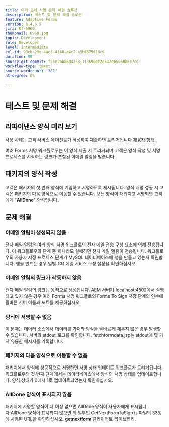 ```yaml
---
title: 여러 문서 서명 문제 해결 솔루션
description: 테스트 및 문제 해결 솔루션
feature: Adaptive Forms
version: 6.4,6.5
jira: KT-6960
thumbnail: 6960.jpg
topic: Development
role: Developer
level: Intermediate
exl-id: 99cba29e-4ae3-4160-a4c7-a5b6579618c0
duration: 98
source-git-commit: f23c2ab86d42531113690df2e342c65060b5c7cd
workflow-type: tm+mt
source-wordcount: '382'
ht-degree: 0%

---
```


# 테스트 및 문제 해결


## 리파이낸스 양식 미리 보기

사용 사례는 고객 서비스 에이전트가 작성하여 제출하면 트리거됩니다 [재융자 형태](http://localhost:4502/content/dam/formsanddocuments/formsandsigndemo/refinanceform/jcr:content?wcmmode=disabled).

여러 Forms 서명 워크플로우는 이 양식 제출 시 트리거되며 고객은 양식 작성 및 서명 프로세스를 시작하는 링크가 포함된 이메일 알림을 받습니다.

## 패키지의 양식 작성

고객은 패키지의 첫 번째 양식에 기입하고 서명하도록 제시됩니다. 양식 서명 성공 시 고객은 패키지의 다음 양식으로 이동할 수 있습니다. 모든 양식이 채워지고 서명되면 고객에게 &quot;**AllDone**&quot; 양식입니다.

## 문제 해결

### 이메일 알림이 생성되지 않음

전자 메일 알림은 여러 양식 서명 워크플로의 전자 메일 전송 구성 요소에 의해 전송됩니다. 이 워크플로우의 단계 중 하나라도 실패하면 전자 메일 알림이 전송됩니다. 워크플로우의 사용자 지정 프로세스 단계가 MySQL 데이터베이스에 행을 만들고 있는지 확인합니다. 행을 만드는 경우 일별 CQ 메일 서비스 구성 설정을 확인하십시오

### 이메일 알림의 링크가 작동하지 않음

전자 메일 알림의 링크는 동적으로 생성됩니다. AEM 서버가 localhost:4502에서 실행되고 있지 않은 경우 여러 Forms 서명 워크플로의 Forms To Sign 저장 단계의 인수에 올바른 서버 이름과 포트를 제공하십시오.

### 양식에 서명할 수 없음

이 문제는 데이터 소스에서 데이터를 가져와 양식을 올바르게 채우지 않은 경우 발생할 수 있습니다. 서버의 stdout 로그를 확인합니다. fetchformdata.jsp는 stdout에 몇 가지 유용한 메시지를 기록합니다.

### 패키지의 다음 양식으로 이동할 수 없음

패키지에서 양식에 성공적으로 서명하면 서명 상태 업데이트 워크플로가 트리거됩니다. 워크플로우의 첫 번째 단계에서는 데이터베이스에서 양식의 서명 상태를 업데이트합니다. 양식 상태가 0에서 1로 업데이트되었는지 확인하십시오.

### AllDone 양식이 표시되지 않음

패키지에 서명할 양식이 더 이상 없으면 AllDone 양식이 사용자에게 표시됩니다.AllDone 양식이 표시되지 않으면 의 일부인 GetNextFormToSign.js 파일의 33행에 사용된 URL을 확인하십시오. **getnextform** 클라이언트 라이브러리.
